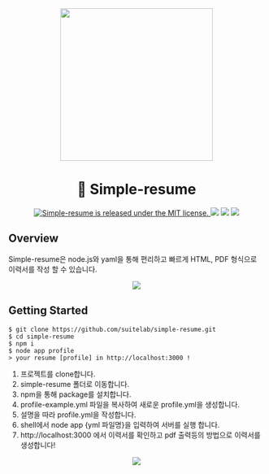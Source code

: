 <div align="middle">
    <img src="https://github.com/suitelab/simple-resume/raw/master/public/static/resume.png" height="300px">
</div>

<h1 align="center">🐤️ Simple-resume</h1>

<p align="center">
  	<a href="https://github.com/suitelab/simple-resume/LICENSE">
    	<img src="https://img.shields.io/badge/license-MIT-blue.svg" alt="Simple-resume is released under the MIT license." />
  	</a>
	<a href="https://github.com/bbvch13531/PwP"> <img src="https://badges.frapsoft.com/os/v1/open-source.svg?v=102"></a>
	<a href="https://github.com/bbvch13531/PwP"><img src="https://img.shields.io/badge/PRs-welcome-brightgreen.svg"></a>
	<a href="https://github.com/bbvch13531/PwP"><img src="https://img.shields.io/badge/release-v0.0.1-brightgreen.svg"></a>
</p>

## Overview
Simple-resume은 node.js와 yaml을 통해 편리하고 빠르게 HTML, PDF 형식으로 이력서를 작성 할 수 있습니다.
<div align="middle">
    <img src="https://github.com/suitelab/simple-resume/raw/master/public/static/profile-yaml.png">
</div>

## Getting Started
```shell
$ git clone https://github.com/suitelab/simple-resume.git
$ cd simple-resume
$ npm i
$ node app profile
> your resume [profile] in http://localhost:3000 !
```

1. 프로젝트를 clone합니다.
2. simple-resume 폴더로 이동합니다.
3. npm을 통해 package를 설치합니다.
4. profile-example.yml 파일을 복사하여 새로운 profile.yml을 생성합니다.
5. 설명을 따라 profile.yml을 작성합니다.
6. shell에서 node app {yml 파일명}을 입력하여 서버를 실행 합니다.
7. http://localhost:3000 에서 이력서를 확인하고 pdf 출력등의 방법으로 이력서를 생성합니다!

<div align="middle">
    <img src="https://github.com/suitelab/simple-resume/raw/master/public/static/to-pdf.png" >
</div>